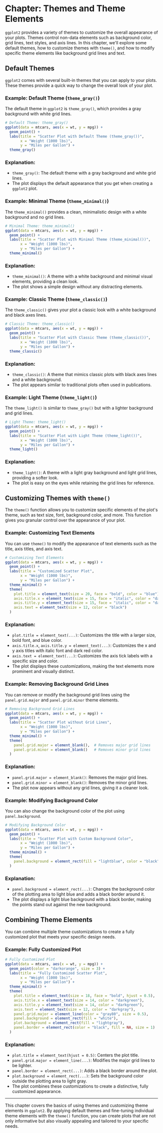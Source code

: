 # Chapter: Themes and Theme Elements

`ggplot2` provides a variety of themes to customize the overall appearance of your plots. Themes control non-data elements such as background color, grid lines, text styles, and axis lines. In this chapter, we'll explore some default themes, how to customize themes with `theme()`, and how to modify specific theme elements like background grid lines and text.

## Default Themes

`ggplot2` comes with several built-in themes that you can apply to your plots. These themes provide a quick way to change the overall look of your plot.

### Example: Default Theme (`theme_gray()`)

The default theme in `ggplot2` is `theme_gray()`, which provides a gray background with white grid lines.

```r
# Default Theme: theme_gray()
ggplot(data = mtcars, aes(x = wt, y = mpg)) +
  geom_point() +
  labs(title = "Scatter Plot with Default Theme (theme_gray())", 
       x = "Weight (1000 lbs)", 
       y = "Miles per Gallon") +
  theme_gray()
```

### Explanation:
- `theme_gray()`: The default theme with a gray background and white grid lines.
- The plot displays the default appearance that you get when creating a `ggplot2` plot.

### Example: Minimal Theme (`theme_minimal()`)

The `theme_minimal()` provides a clean, minimalistic design with a white background and no grid lines.

```r
# Minimal Theme: theme_minimal()
ggplot(data = mtcars, aes(x = wt, y = mpg)) +
  geom_point() +
  labs(title = "Scatter Plot with Minimal Theme (theme_minimal())", 
       x = "Weight (1000 lbs)", 
       y = "Miles per Gallon") +
  theme_minimal()
```

### Explanation:
- `theme_minimal()`: A theme with a white background and minimal visual elements, providing a clean look.
- The plot shows a simple design without any distracting elements.

### Example: Classic Theme (`theme_classic()`)

The `theme_classic()` gives your plot a classic look with a white background and black axes lines.

```r
# Classic Theme: theme_classic()
ggplot(data = mtcars, aes(x = wt, y = mpg)) +
  geom_point() +
  labs(title = "Scatter Plot with Classic Theme (theme_classic())", 
       x = "Weight (1000 lbs)", 
       y = "Miles per Gallon") +
  theme_classic()
```

### Explanation:
- `theme_classic()`: A theme that mimics classic plots with black axes lines and a white background.
- The plot appears similar to traditional plots often used in publications.

### Example: Light Theme (`theme_light()`)

The `theme_light()` is similar to `theme_gray()` but with a lighter background and grid lines.

```r
# Light Theme: theme_light()
ggplot(data = mtcars, aes(x = wt, y = mpg)) +
  geom_point() +
  labs(title = "Scatter Plot with Light Theme (theme_light())", 
       x = "Weight (1000 lbs)", 
       y = "Miles per Gallon") +
  theme_light()
```

### Explanation:
- `theme_light()`: A theme with a light gray background and light grid lines, providing a softer look.
- The plot is easy on the eyes while retaining the grid lines for reference.

## Customizing Themes with `theme()`

The `theme()` function allows you to customize specific elements of the plot's theme, such as text size, font, background color, and more. This function gives you granular control over the appearance of your plot.

### Example: Customizing Text Elements

You can use `theme()` to modify the appearance of text elements such as the title, axis titles, and axis text.

```r
# Customizing Text Elements
ggplot(data = mtcars, aes(x = wt, y = mpg)) +
  geom_point() +
  labs(title = "Customized Scatter Plot", 
       x = "Weight (1000 lbs)", 
       y = "Miles per Gallon") +
  theme_minimal() +
  theme(
    plot.title = element_text(size = 20, face = "bold", color = "blue"),
    axis.title.x = element_text(size = 15, face = "italic", color = "darkred"),
    axis.title.y = element_text(size = 15, face = "italic", color = "darkred"),
    axis.text = element_text(size = 12, color = "black")
  )
```

### Explanation:
- `plot.title = element_text(...)`: Customizes the title with a larger size, bold font, and blue color.
- `axis.title.x`, `axis.title.y = element_text(...)`: Customizes the x and y axis titles with italic font and dark red color.
- `axis.text = element_text(...)`: Customizes the axis tick labels with a specific size and color.
- The plot displays these customizations, making the text elements more prominent and visually distinct.

### Example: Removing Background Grid Lines

You can remove or modify the background grid lines using the `panel.grid.major` and `panel.grid.minor` theme elements.

```r
# Removing Background Grid Lines
ggplot(data = mtcars, aes(x = wt, y = mpg)) +
  geom_point() +
  labs(title = "Scatter Plot without Grid Lines", 
       x = "Weight (1000 lbs)", 
       y = "Miles per Gallon") +
  theme_minimal() +
  theme(
    panel.grid.major = element_blank(),  # Removes major grid lines
    panel.grid.minor = element_blank()   # Removes minor grid lines
  )
```

### Explanation:
- `panel.grid.major = element_blank()`: Removes the major grid lines.
- `panel.grid.minor = element_blank()`: Removes the minor grid lines.
- The plot now appears without any grid lines, giving it a cleaner look.

### Example: Modifying Background Color

You can also change the background color of the plot using `panel.background`.

```r
# Modifying Background Color
ggplot(data = mtcars, aes(x = wt, y = mpg)) +
  geom_point() +
  labs(title = "Scatter Plot with Custom Background Color", 
       x = "Weight (1000 lbs)", 
       y = "Miles per Gallon") +
  theme_minimal() +
  theme(
    panel.background = element_rect(fill = "lightblue", color = "black")
  )
```

### Explanation:
- `panel.background = element_rect(...)`: Changes the background color of the plotting area to light blue and adds a black border around it.
- The plot displays a light blue background with a black border, making the points stand out against the new background.

## Combining Theme Elements

You can combine multiple theme customizations to create a fully customized plot that meets your specific design needs.

### Example: Fully Customized Plot

```r
# Fully Customized Plot
ggplot(data = mtcars, aes(x = wt, y = mpg)) +
  geom_point(color = "darkorange", size = 3) +
  labs(title = "Fully Customized Scatter Plot", 
       x = "Weight (1000 lbs)", 
       y = "Miles per Gallon") +
  theme_minimal() +
  theme(
    plot.title = element_text(size = 18, face = "bold", hjust = 0.5),
    axis.title.x = element_text(size = 14, color = "darkgreen"),
    axis.title.y = element_text(size = 14, color = "darkgreen"),
    axis.text = element_text(size = 12, color = "darkgray"),
    panel.grid.major = element_line(color = "gray80", size = 0.5),
    panel.background = element_rect(fill = "white"),
    plot.background = element_rect(fill = "lightgray"),
    panel.border = element_rect(color = "black", fill = NA, size = 1)
  )
```

### Explanation:
- `plot.title = element_text(hjust = 0.5)`: Centers the plot title.
- `panel.grid.major = element_line(...)`: Modifies the major grid lines to be lighter.
- `panel.border = element_rect(...)`: Adds a black border around the plot.
- `plot.background = element_rect(...)`: Sets the background color outside the plotting area to light gray.
- The plot combines these customizations to create a distinctive, fully customized appearance.

---

This chapter covers the basics of using themes and customizing theme elements in `ggplot2`. By applying default themes and fine-tuning individual theme elements with the `theme()` function, you can create plots that are not only informative but also visually appealing and tailored to your specific needs.
